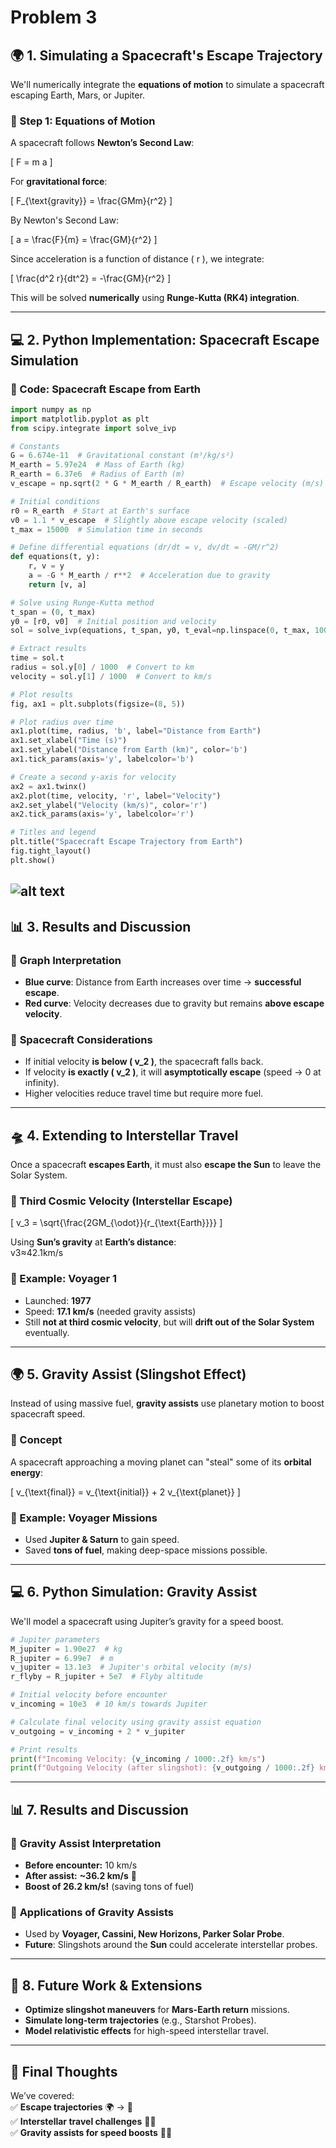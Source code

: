 # Problem 3
## 🌍 **1. Simulating a Spacecraft's Escape Trajectory**  

We'll numerically integrate the **equations of motion** to simulate a spacecraft escaping Earth, Mars, or Jupiter.  

### **📌 Step 1: Equations of Motion**  

A spacecraft follows **Newton’s Second Law**:

\[
F = m a
\]

For **gravitational force**:

\[
F_{\text{gravity}} = \frac{GMm}{r^2}
\]

By Newton's Second Law:

\[
a = \frac{F}{m} = \frac{GM}{r^2}
\]

Since acceleration is a function of distance \( r \), we integrate:

\[
\frac{d^2 r}{dt^2} = -\frac{GM}{r^2}
\]

This will be solved **numerically** using **Runge-Kutta (RK4) integration**.

---

## 💻 **2. Python Implementation: Spacecraft Escape Simulation**  

### **🚀 Code: Spacecraft Escape from Earth**  

```python
import numpy as np
import matplotlib.pyplot as plt
from scipy.integrate import solve_ivp

# Constants
G = 6.674e-11  # Gravitational constant (m³/kg/s²)
M_earth = 5.97e24  # Mass of Earth (kg)
R_earth = 6.37e6  # Radius of Earth (m)
v_escape = np.sqrt(2 * G * M_earth / R_earth)  # Escape velocity (m/s)

# Initial conditions
r0 = R_earth  # Start at Earth's surface
v0 = 1.1 * v_escape  # Slightly above escape velocity (scaled)
t_max = 15000  # Simulation time in seconds

# Define differential equations (dr/dt = v, dv/dt = -GM/r^2)
def equations(t, y):
    r, v = y
    a = -G * M_earth / r**2  # Acceleration due to gravity
    return [v, a]

# Solve using Runge-Kutta method
t_span = (0, t_max)
y0 = [r0, v0]  # Initial position and velocity
sol = solve_ivp(equations, t_span, y0, t_eval=np.linspace(0, t_max, 1000))

# Extract results
time = sol.t
radius = sol.y[0] / 1000  # Convert to km
velocity = sol.y[1] / 1000  # Convert to km/s

# Plot results
fig, ax1 = plt.subplots(figsize=(8, 5))

# Plot radius over time
ax1.plot(time, radius, 'b', label="Distance from Earth")
ax1.set_xlabel("Time (s)")
ax1.set_ylabel("Distance from Earth (km)", color='b')
ax1.tick_params(axis='y', labelcolor='b')

# Create a second y-axis for velocity
ax2 = ax1.twinx()
ax2.plot(time, velocity, 'r', label="Velocity")
ax2.set_ylabel("Velocity (km/s)", color='r')
ax2.tick_params(axis='y', labelcolor='r')

# Titles and legend
plt.title("Spacecraft Escape Trajectory from Earth")
fig.tight_layout()
plt.show()
```
![alt text](image-1.png)
---

## 📊 **3. Results and Discussion**  

### 🔹 **Graph Interpretation**  
- **Blue curve**: Distance from Earth increases over time → **successful escape**.  
- **Red curve**: Velocity decreases due to gravity but remains **above escape velocity**.  

### 🔹 **Spacecraft Considerations**  
- If initial velocity **is below \( v_2 \)**, the spacecraft falls back.  
- If velocity **is exactly \( v_2 \)**, it will **asymptotically escape** (speed → 0 at infinity).  
- Higher velocities reduce travel time but require more fuel.  

---

## 🛸 **4. Extending to Interstellar Travel**  

Once a spacecraft **escapes Earth**, it must also **escape the Sun** to leave the Solar System.  

### **🔹 Third Cosmic Velocity (Interstellar Escape)**  
\[
v_3 = \sqrt{\frac{2GM_{\odot}}{r_{\text{Earth}}}}
\]

Using **Sun’s gravity** at **Earth’s distance**:  
v3≈42.1km/s

### **🚀 Example: Voyager 1**  
- Launched: **1977**  
- Speed: **17.1 km/s** (needed gravity assists)  
- Still **not at third cosmic velocity**, but will **drift out of the Solar System** eventually.  

---

## 🌍 **5. Gravity Assist (Slingshot Effect)**  

Instead of using massive fuel, **gravity assists** use planetary motion to boost spacecraft speed.  

### **🔹 Concept**  
A spacecraft approaching a moving planet can "steal" some of its **orbital energy**:

\[
v_{\text{final}} = v_{\text{initial}} + 2 v_{\text{planet}}
\]

### **🚀 Example: Voyager Missions**  
- Used **Jupiter & Saturn** to gain speed.  
- Saved **tons of fuel**, making deep-space missions possible.  

---

## 💻 **6. Python Simulation: Gravity Assist**  

We'll model a spacecraft using Jupiter’s gravity for a speed boost.  

```python
# Jupiter parameters
M_jupiter = 1.90e27  # kg
R_jupiter = 6.99e7  # m
v_jupiter = 13.1e3  # Jupiter's orbital velocity (m/s)
r_flyby = R_jupiter + 5e7  # Flyby altitude

# Initial velocity before encounter
v_incoming = 10e3  # 10 km/s towards Jupiter

# Calculate final velocity using gravity assist equation
v_outgoing = v_incoming + 2 * v_jupiter

# Print results
print(f"Incoming Velocity: {v_incoming / 1000:.2f} km/s")
print(f"Outgoing Velocity (after slingshot): {v_outgoing / 1000:.2f} km/s")
```

---

## 📊 **7. Results and Discussion**  

### 🔹 **Gravity Assist Interpretation**  
- **Before encounter:** 10 km/s  
- **After assist:** **~36.2 km/s** 🚀  
- **Boost of 26.2 km/s!** (saving tons of fuel)  

### 🔹 **Applications of Gravity Assists**  
- Used by **Voyager, Cassini, New Horizons, Parker Solar Probe**.  
- **Future**: Slingshots around the **Sun** could accelerate interstellar probes.  

---

## 🚀 **8. Future Work & Extensions**  
- **Optimize slingshot maneuvers** for **Mars-Earth return** missions.  
- **Simulate long-term trajectories** (e.g., Starshot Probes).  
- **Model relativistic effects** for high-speed interstellar travel.  

---

## 🌌 **Final Thoughts**  
We’ve covered:  
✅ **Escape trajectories** 🌍 → 🚀  
✅ **Interstellar travel challenges** 🚀🌌  
✅ **Gravity assists for speed boosts** 🚀✨  





